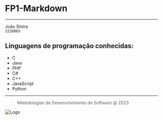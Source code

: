 # FP1-Markdown
***
João Sintra\
`2220865`
## Linguagens de programação conhecidas:
* C
* Java
* PHP
* C#
* C++
* JavaScript
* Python
***
> Metedologias de Desenvolvimento de Software @ 2023

![Logo](https://eduportugal.eu/wp-content/uploads/2017/08/eduportugal_ipleiria_n.jpg)